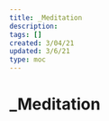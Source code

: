 ```yaml
---
title: _Meditation
description:
tags: []
created: 3/04/21
updated: 3/6/21
type: moc
---
```


# \_Meditation
